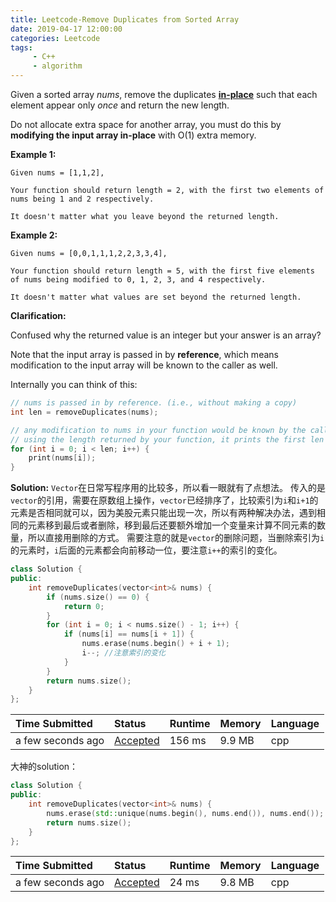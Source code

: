 ```yaml
---
title: Leetcode-Remove Duplicates from Sorted Array
date: 2019-04-17 12:00:00
categories: Leetcode
tags:
     - C++
     - algorithm
---
```


Given a sorted array *nums*, remove the duplicates [**in-place**](https://en.wikipedia.org/wiki/In-place_algorithm) such that each element appear only *once* and return the new length.

Do not allocate extra space for another array, you must do this by **modifying the input array in-place** with O(1) extra memory.

<!-- more -->

**Example 1:**

```
Given nums = [1,1,2],

Your function should return length = 2, with the first two elements of nums being 1 and 2 respectively.

It doesn't matter what you leave beyond the returned length.
```

**Example 2:**

```
Given nums = [0,0,1,1,1,2,2,3,3,4],

Your function should return length = 5, with the first five elements of nums being modified to 0, 1, 2, 3, and 4 respectively.

It doesn't matter what values are set beyond the returned length.
```

**Clarification:**

Confused why the returned value is an integer but your answer is an array?

Note that the input array is passed in by **reference**, which means modification to the input array will be known to the caller as well.

Internally you can think of this:

```c++
// nums is passed in by reference. (i.e., without making a copy)
int len = removeDuplicates(nums);

// any modification to nums in your function would be known by the caller.
// using the length returned by your function, it prints the first len elements.
for (int i = 0; i < len; i++) {
    print(nums[i]);
}
```

**Solution:**
`Vector`在日常写程序用的比较多，所以看一眼就有了点想法。
传入的是`vector`的引用，需要在原数组上操作，`vector`已经排序了，比较索引为`i`和`i+1`的元素是否相同就可以，因为美股元素只能出现一次，所以有两种解决办法，遇到相同的元素移到最后或者删除，移到最后还要额外增加一个变量来计算不同元素的数量，所以直接用删除的方式。
需要注意的就是`vector`的删除问题，当删除索引为`i`的元素时，`i`后面的元素都会向前移动一位，要注意`i++`的索引的变化。

```C++
class Solution {
public:
    int removeDuplicates(vector<int>& nums) {
        if (nums.size() == 0) {
            return 0;
        }
        for (int i = 0; i < nums.size() - 1; i++) {
            if (nums[i] == nums[i + 1]) {
                nums.erase(nums.begin() + i + 1);
                i--; //注意索引的变化
            }
        }  
        return nums.size();
    }
};
```

| Time Submitted    | Status                                                       | Runtime | Memory | Language |
| :---------------- | :----------------------------------------------------------- | :------ | :----- | :------- |
| a few seconds ago | [Accepted](https://leetcode.com/submissions/detail/224381666/) | 156 ms  | 9.9 MB | cpp      |

大神的solution：

```C++
class Solution {
public:
    int removeDuplicates(vector<int>& nums) {
        nums.erase(std::unique(nums.begin(), nums.end()), nums.end());
        return nums.size();
    }
};
```

| Time Submitted    | Status                                                       | Runtime | Memory | Language |
| :---------------- | :----------------------------------------------------------- | :------ | :----- | :------- |
| a few seconds ago | [Accepted](https://leetcode.com/submissions/detail/224392614/) | 24 ms   | 9.8 MB | cpp      |